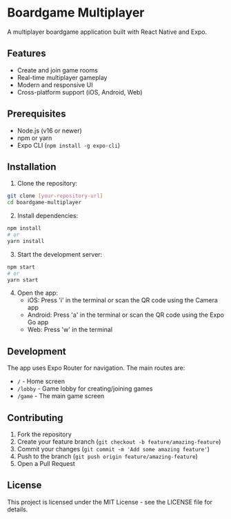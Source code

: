 # Boardgame Multiplayer

A multiplayer boardgame application built with React Native and Expo.

## Features

- Create and join game rooms
- Real-time multiplayer gameplay
- Modern and responsive UI
- Cross-platform support (iOS, Android, Web)

## Prerequisites

- Node.js (v16 or newer)
- npm or yarn
- Expo CLI (`npm install -g expo-cli`)

## Installation

1. Clone the repository:
```bash
git clone [your-repository-url]
cd boardgame-multiplayer
```

2. Install dependencies:
```bash
npm install
# or
yarn install
```

3. Start the development server:
```bash
npm start
# or
yarn start
```

4. Open the app:
   - iOS: Press 'i' in the terminal or scan the QR code using the Camera app
   - Android: Press 'a' in the terminal or scan the QR code using the Expo Go app
   - Web: Press 'w' in the terminal

## Development

The app uses Expo Router for navigation. The main routes are:

- `/` - Home screen
- `/lobby` - Game lobby for creating/joining games
- `/game` - The main game screen

## Contributing

1. Fork the repository
2. Create your feature branch (`git checkout -b feature/amazing-feature`)
3. Commit your changes (`git commit -m 'Add some amazing feature'`)
4. Push to the branch (`git push origin feature/amazing-feature`)
5. Open a Pull Request

## License

This project is licensed under the MIT License - see the LICENSE file for details. 